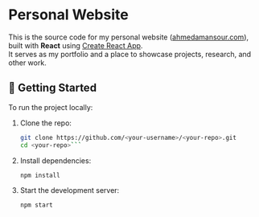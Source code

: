 # Personal Website

This is the source code for my personal website ([ahmedamansour.com](https://ahmedamansour.com/)), built with **React** using [Create React App](https://github.com/facebook/create-react-app).  
It serves as my portfolio and a place to showcase projects, research, and other work.

## 🚀 Getting Started

To run the project locally:

1. Clone the repo:
   ```bash
   git clone https://github.com/<your-username>/<your-repo>.git
   cd <your-repo>```
2. Install dependencies:
   ```bash
   npm install
2. Start the development server:
   ```bash
   npm start

